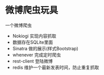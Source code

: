 # 微博爬虫玩具

一个微博爬虫

* Nokiogi 实现内容抓取
* 数据存在SQLite里面
* Sinatra 做的展示(样式Bootstrap)
* whenever 完成定时爬虫
* rest-client 登陆微博
* redis 维护一个最新发表时间，防止重复抓取


